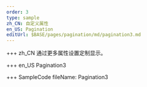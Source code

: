 ```yaml
--- 
order: 3
type: sample
zh_CN: 自定义属性
en_US: Pagination
editUrl: $BASE/pages/pagination/md/pagination3.md
---
```


+++ zh_CN
通过更多属性设置定制显示。

+++ en_US
Pagination3

+++ SampleCode
fileName: Pagination3
